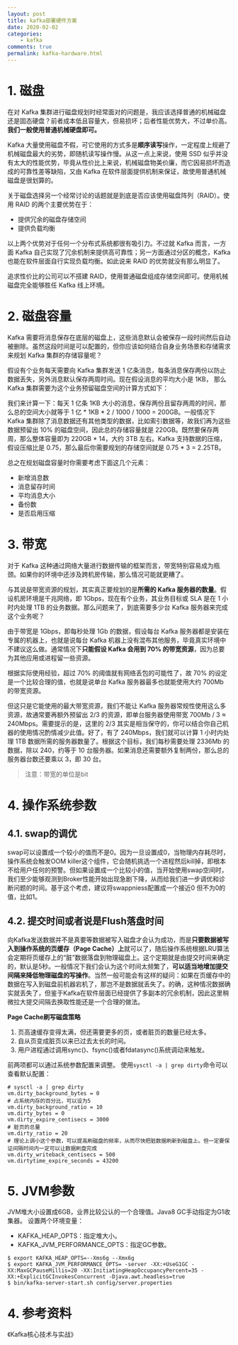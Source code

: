 ```yaml
---
layout: post
title: kafka部署硬件方案
date: 2020-02-02
categories:
    - kafka
comments: true
permalink: kafka-hardware.html
---
```


# 1. 磁盘

在对 Kafka 集群进行磁盘规划时经常面对的问题是，我应该选择普通的机械磁盘还是固态硬盘？前者成本低且容量大，但易损坏；后者性能优势大，不过单价高。**我们一般使用普通机械硬盘即可。**

Kafka 大量使用磁盘不假，可它使用的方式多是**顺序读写**操作，一定程度上规避了机械磁盘最大的劣势，即随机读写操作慢。从这一点上来说，使用 SSD 似乎并没有太大的性能优势，毕竟从性价比上来说，机械磁盘物美价廉，而它因易损坏而造成的可靠性差等缺陷，又由 Kafka 在软件层面提供机制来保证，故使用普通机械磁盘是很划算的。

关于磁盘选择另一个经常讨论的话题就是到底是否应该使用磁盘阵列（RAID）。使用 RAID 的两个主要优势在于：

- 提供冗余的磁盘存储空间
- 提供负载均衡

以上两个优势对于任何一个分布式系统都很有吸引力。不过就 Kafka 而言，一方面 Kafka 自己实现了冗余机制来提供高可靠性；另一方面通过分区的概念，Kafka 也能在软件层面自行实现负载均衡。如此说来 RAID 的优势就没有那么明显了。

追求性价比的公司可以不搭建 RAID，使用普通磁盘组成存储空间即可。使用机械磁盘完全能够胜任 Kafka 线上环境。

# 2. 磁盘容量

Kafka 需要将消息保存在底层的磁盘上，这些消息默认会被保存一段时间然后自动被删除。虽然这段时间是可以配置的，但你应该如何结合自身业务场景和存储需求来规划 Kafka 集群的存储容量呢？

假设有个业务每天需要向 Kafka 集群发送 1 亿条消息，每条消息保存两份以防止数据丢失，另外消息默认保存两周时间。现在假设消息的平均大小是 1KB， 那么Kafka 集群需要为这个业务预留磁盘空间的计算方式如下：

我们来计算一下：每天 1 亿条 1KB 大小的消息，保存两份且留存两周的时间，那么总的空间大小就等于 1 亿 * 1KB * 2 / 1000 / 1000 = 200GB。一般情况下 Kafka 集群除了消息数据还有其他类型的数据，比如索引数据等，故我们再为这些数据预留出 10% 的磁盘空间，因此总的存储容量就是 220GB。既然要保存两周，那么整体容量即为 220GB * 14，大约 3TB 左右。Kafka 支持数据的压缩，假设压缩比是 0.75，那么最后你需要规划的存储空间就是 0.75 * 3 = 2.25TB。

总之在规划磁盘容量时你需要考虑下面这几个元素：

- 新增消息数
- 消息留存时间
- 平均消息大小
- 备份数
- 是否启用压缩

# 3. 带宽

对于 Kafka 这种通过网络大量进行数据传输的框架而言，带宽特别容易成为瓶颈。如果你的环境中还涉及跨机房传输，那么情况可能就更糟了。

与其说是带宽资源的规划，其实真正要规划的是**所需的 Kafka 服务器的数量**。假设机房环境是千兆网络，即 1Gbps，现在有个业务，其业务目标或 SLA 是在 1 小时内处理 1TB 的业务数据。那么问题来了，到底需要多少台 Kafka 服务器来完成这个业务呢？

由于带宽是 1Gbps，即每秒处理 1Gb 的数据，假设每台 Kafka 服务器都是安装在专属的机器上，也就是说每台 Kafka 机器上没有混布其他服务，毕竟真实环境中不建议这么做。通常情况下**只能假设 Kafka 会用到 70% 的带宽资源**，因为总要为其他应用或进程留一些资源。

根据实际使用经验，超过 70% 的阈值就有网络丢包的可能性了，故 70% 的设定是一个比较合理的值，也就是说单台 Kafka 服务器最多也就能使用大约 700Mb 的带宽资源。

但这只是它能使用的最大带宽资源，我们不能让 Kafka 服务器常规性使用这么多资源，故通常要再额外预留出 2/3 的资源，即单台服务器使用带宽 700Mb / 3  ≈  240Mbps。需要提示的是，这里的 2/3 其实是相当保守的，你可以结合你自己机器的使用情况酌情减少此值。好了，有了 240Mbps，我们就可以计算 1 小时内处理 1TB 数据所需的服务器数量了。根据这个目标，我们每秒需要处理 2336Mb 的数据，除以 240，约等于 10 台服务器。如果消息还需要额外复制两份，那么总的服务器台数还要乘以 3，即 30 台。

> 注意：带宽的单位是bit

# 4. 操作系统参数

## 4.1. swap的调优

swap可以设置成一个较小的值而不是0。因为一旦设置成0，当物理内存耗尽时，操作系统会触发OOM  killer这个组件，它会随机挑选一个进程然后kill掉，即根本不给用户任何的预警。但如果设置成一个比较小的值，当开始使用swap空间时，我们至少能够观测到Broker性能开始出现急剧下降，从而给我们进一步调优和诊断问题的时间。基于这个考虑，建议将swappniess配置成一个接近0 但不为0的值，比如1。

## 4.2. 提交时间或者说是Flush落盘时间

向Kafka发送数据并不是真要等数据被写入磁盘才会认为成功，而是**只要数据被写入到操作系统的页缓存（Page Cache）上**就可以了，随后操作系统根据LRU算法会定期将页缓存上的“脏”数据落盘到物理磁盘上。这个定期就是由提交时间来确定的，默认是5秒。一般情况下我们会认为这个时间太频繁了，**可以适当地增加提交间隔来降低物理磁盘的写操作**。当然一般可能会有这样的疑问：如果在页缓存中的数据在写入到磁盘前机器宕机了，那岂不是数据就丢失了。的确，这种情况数据确实就丢失了，但鉴于Kafka在软件层面已经提供了多副本的冗余机制，因此这里稍微拉大提交间隔去换取性能还是一个合理的做法。

**Page Cache刷写磁盘策略**

1. 页高速缓存变得太满，但还需要更多的页，或者脏页的数量已经太多。
2. 自从页变成脏页以来已过去太长的时间。
3. 用户进程通过调用sync()、fsync()或者fdatasync()系统调动来触发。

前两项都可以通过系统参数配置来调整。
使用`sysctl -a | grep dirty`命令可以查看默认配置：

```
# sysctl -a | grep dirty
vm.dirty_background_bytes = 0
# 占系统内存的百分比，可以设为5
vm.dirty_background_ratio = 10
vm.dirty_bytes = 0
vm.dirty_expire_centisecs = 3000
# 脏页的总量
vm.dirty_ratio = 20
# 理论上调小这个参数，可以提高刷磁盘的频率，从而尽快把脏数据刷新到磁盘上。但一定要保证间隔时间内一定可以让数据刷盘完成
vm.dirty_writeback_centisecs = 500
vm.dirtytime_expire_seconds = 43200
```

# 5. JVM参数

JVM堆大小设置成6GB，业界比较公认的一个合理值。Java8 GC手动指定为G1收集器。
设置两个环境变量：

- KAFKA_HEAP_OPTS：指定堆大小。
- KAFKA_JVM_PERFORMANCE_OPTS：指定GC参数。

```
$ export KAFKA_HEAP_OPTS=--Xms6g --Xmx6g
$ export KAFKA_JVM_PERFORMANCE_OPTS= -server -XX:+UseG1GC -XX:MaxGCPauseMillis=20 -XX:InitiatingHeapOccupancyPercent=35 -XX:+ExplicitGCInvokesConcurrent -Djava.awt.headless=true
$ bin/kafka-server-start.sh config/server.properties
```



# 4. 参考资料

《Kafka核心技术与实战》


